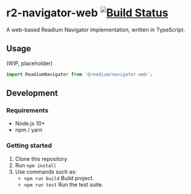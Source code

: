 # r2-navigator-web [![Build Status](https://travis-ci.com/readium/r2-navigator-web.svg?branch=master)](https://travis-ci.com/readium/r2-navigator-web)
A web-based Readium Navigator implementation, written in TypeScript.

## Usage
(WIP, placeholder)
```js
import ReadiumNavigator from '@readium/navigator-web';
```

## Development

### Requirements
- Node.js 10+
- npm / yarn

### Getting started

1. Clone this repository
2. Run `npm install`
3. Use commands such as:
    - `npm run build` Build project.
    - `npm run test` Run the test suite.
